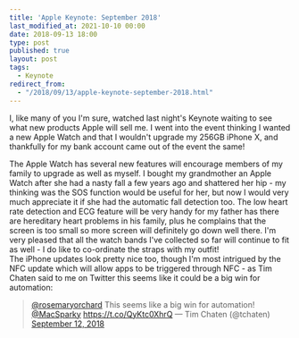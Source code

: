 ```yaml
---
title: 'Apple Keynote: September 2018'
last_modified_at: 2021-10-10 00:00
date: 2018-09-13 18:00
type: post
published: true
layout: post
tags:
  - Keynote
redirect_from:
  - "/2018/09/13/apple-keynote-september-2018.html"
---
```

I, like many of you I'm sure, watched last night's Keynote waiting to see what new products Apple will sell me. I went into the event thinking I wanted a new Apple Watch and that I wouldn't upgrade my 256GB iPhone X, and thankfully for my bank account came out of the event the same!  

<!--more-->

The Apple Watch has several new features will encourage members of my family to upgrade as well as myself. I bought my grandmother an Apple Watch after she had a nasty fall a few years ago and shattered her hip - my thinking was the SOS function would be useful for her, but now I would very much appreciate it if she had the automatic fall detection too. The low heart rate detection and ECG feature will be very handy for my father has there are hereditary heart problems in his family, plus he complains that the screen is too small so more screen will definitely go down well there. I'm very pleased that all the watch bands I've collected so far will continue to fit as well - I do like to co-ordinate the straps with my outfit!  
The iPhone updates look pretty nice too, though I'm most intrigued by the NFC update which will allow apps to be triggered through NFC - as Tim Chaten said to me on Twitter this seems like it could be a big win for automation:  
<blockquote class="twitter-tweet"><p lang="en" dir="ltr"><a href="https://twitter.com/rosemaryorchard?ref_src=twsrc%5Etfw">@rosemaryorchard</a> This seems like a big win for automation! <a href="https://twitter.com/MacSparky?ref_src=twsrc%5Etfw">@MacSparky</a> <a href="https://t.co/QyKtc0XhrQ">https://t.co/QyKtc0XhrQ</a>  
— Tim Chaten (@tchaten) <a href="https://twitter.com/tchaten/status/1039980132671410176?ref_src=twsrc%5Etfw">September 12, 2018</a>  </blockquote>
